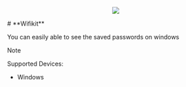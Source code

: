 <p align="center" width="100%">
<img style="margin-left:auto;margin-right:auto;" src="wifi1-modified.ico"></img>
</p>
# **Wifikit**

You can easily able to see the saved passwords on windows
> [!NOTE]
>Supported Devices:
> - Windows 

